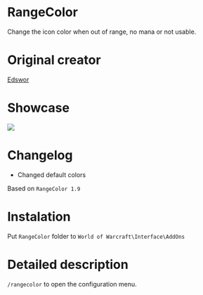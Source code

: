 # RangeColor
Change the icon color when out of range, no mana or not usable.

# Original creator
[Edswor](https://wow.curseforge.com/projects/project-557)

# Showcase
![](http://imagehost.spark-media.ru/iu/BC/5B/BC5BF680-5EE5-E59C-1341-4AC43869B687.png)

# Changelog
* Changed default colors

Based on `RangeColor 1.9`

# Instalation
Put `RangeColor` folder to `World of Warcraft\Interface\AddOns`

# Detailed description
`/rangecolor` to open the configuration menu. 
